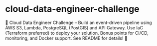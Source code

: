 # cloud-data-engineer-challenge
🚀 Cloud Data Engineer Challenge – Build an event-driven pipeline using AWS S3, Lambda, PostgreSQL (PostGIS) and API Gateway. Use IaC (Terraform preferred) to deploy your solution. Bonus points for CI/CD, monitoring, and Docker support. See README for details! 📖
